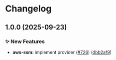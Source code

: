 # Changelog

## 1.0.0 (2025-09-23)


### ✨ New Features

* **aws-ssm:** implement provider ([#726](https://github.com/gdegiorgio/go-sdk-contrib/issues/726)) ([dbb2af9](https://github.com/gdegiorgio/go-sdk-contrib/commit/dbb2af902aab09d3b6fe3c933a2a45949a4bd944))
